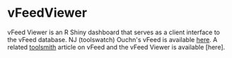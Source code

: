 # vFeedViewer

vFeed Viewer is an R Shiny dashboard that serves as a client interface to the vFeed database.
NJ (toolswatch) Ouchn's vFeed is available [here](https://github.com/toolswatch/vFeed).
A related [toolsmith](http://holisticinfosec.blogspot.com/) article on vFeed and the vFeed Viewer is available [here].
